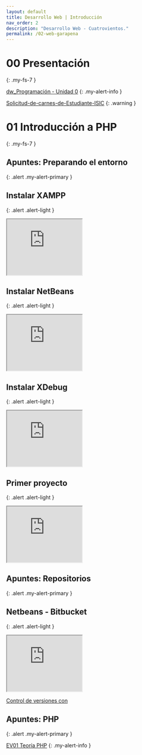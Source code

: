 ```yaml
---
layout: default
title: Desarrollo Web | Introducción
nav_order: 2
description: "Desarrollo Web - Cuatrovientos."
permalink: /02-web-garapena
---
```


# 00 Presentación
{: .my-fs-7 }

[dw_Programación - Unidad 0](https://drive.google.com/file/d/1MdWMDiEBChZOwydhZ2wIM0J5pSK6ugxx/view?usp=sharing)
{: .my-alert-info }


[Solicitud-de-carnes-de-Estudiante-ISIC](http://www.navarra.es/home_es/Servicios/ficha/4840/Solicitud-de-carnes-de-Estudiante-ISIC-Profesor-ITIC-e-Internacional-Joven-GO25)
{: .warning }

# 01 Introducción a PHP
{: .my-fs-7 }

## Apuntes: Preparando el entorno 
{: .alert .my-alert-primary }

## Instalar XAMPP
{: .alert .alert-light }
<iframe src="https://drive.google.com/file/d/0B1WACWqfspylUWlrM1FXMFI0MVU/preview" width="40%"></iframe>

## Instalar NetBeans
{: .alert .alert-light }
<iframe src="https://drive.google.com/file/d/0B1WACWqfspylelFEaGtycWgxV2c/preview" width="40%"></iframe>

## Instalar XDebug
{: .alert .alert-light }
<iframe src="https://drive.google.com/file/d/0B1WACWqfspylYkRGRnRMVmZiMDA/preview" width="40%"></iframe>

## Primer proyecto
{: .alert .alert-light }
<iframe src="https://drive.google.com/file/d/0B1WACWqfspyldG55X3A4S0l0aW8/preview" width="40%" ></iframe>

## Apuntes: Repositorios
{: .alert .my-alert-primary }

## Netbeans - Bitbucket
{: .alert .alert-light }
<iframe src="https://drive.google.com/file/d/0B1WACWqfspylSGsxd1ZPa2Fjamc/preview" width="40%"></iframe>

[Control de versiones con](https://drive.google.com/file/d/1j04UEzR_VBdM0lnZH1jOe4TnR1aH6PPc/view?usp=sharing)


## Apuntes: PHP 
{: .alert .my-alert-primary }

[EV01 Teoría PHP](https://drive.google.com/file/d/1hIsu4b9c3aY39_jKj3yQjtup58ke_kXG/view?usp=sharing)
{: .my-alert-info }
